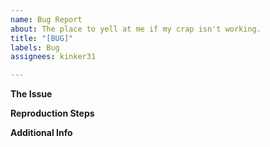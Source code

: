 ```yaml
---
name: Bug Report
about: The place to yell at me if my crap isn't working.
title: "[BUG]"
labels: Bug
assignees: kinker31

---
```


**__The Issue__**



**__Reproduction Steps__**



**__Additional Info__**
